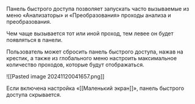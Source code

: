 Панель быстрого доступа позволяет запускать часто вызываемые из меню «Анализаторы» и «Преобразования» проходы анализа и преобразования. 

Чем чаще вызывается тот или иной проход, тем левее он будет появляться в панели. 

Пользователь может сбросить панель быстрого доступа, нажав на крестик, а также из глобального меню настроить максимальное количество проходов, которые будут отображаться. 

![[Pasted image 20241120041657.png]]

Если включена настройка «[[Маленький экран]]», панель быстрого доступа скрывается.